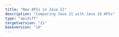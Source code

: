 ```yaml
---
title: "New APIs in Java 21"
description: "Comparing Java 21 with Java 19 APIs"
type: "apidiff"
targetversion: "21"
baseversion: "19"
---
```

